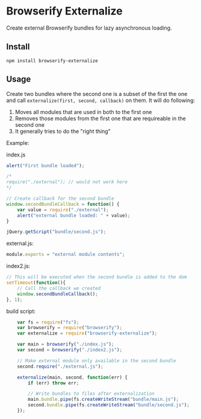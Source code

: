 
# Browserify Externalize

Create external Browserify bundles for lazy asynchronous loading.

## Install

    npm install browserify-externalize

## Usage

Create two bundles where the second one is a subset of the first the one and
call `externalize(first, second, callback)` on them. It will do following:

  1. Moves all modules that are used in both to the first one
  1. Removes those modules from the first one that are requireable in the
     second one
  1. It generally tries to do the "right thing"

Example:

index.js

```javascript
alert("First bundle loaded");

/*
require("./external"); // would not work here
*/

// Create callback for the second bundle
window.secondBundleCallback = function() {
    var value = require("./external");
    alert("external bundle loaded: " + value);
}

jQuery.getScript("bundle/second.js");
```

external.js:

```javascript
module.exports = "external module contents";
```

index2.js:

```javascript
// This will be executed when the second bundle is added to the dom
setTimeout(function(){
    // Call the callback we created
    window.secondBundleCallback();
}, 1);
```

build script:

```javascript
    var fs = require("fs");
    var browserify = require("browserify");
    var externalize = require("browserify-externalize");

    var main = browserify("./index.js");
    var second = browserify("./index2.js");

    // Make external module only available in the second bundle
    second.require("./external.js");

    externalize(main, second, function(err) {
        if (err) throw err;

        // Write bundles to files after externalization
        main.bundle.pipe(fs.createWriteStream("bundle/main.js");
        second.bundle.pipe(fs.createWriteStream("bundle/second.js");
    });


```
